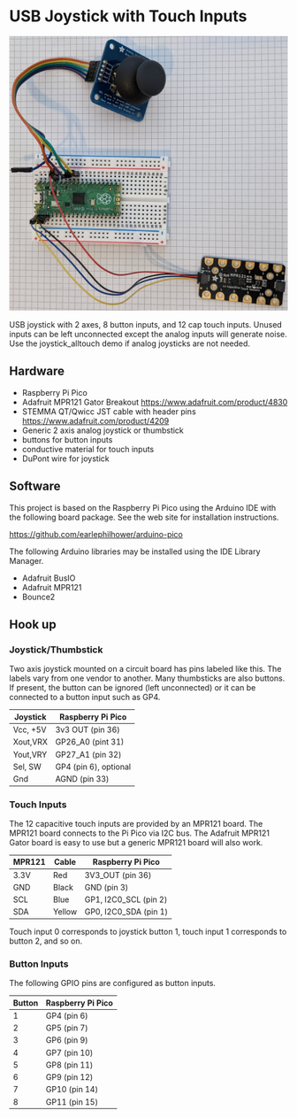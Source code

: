 # USB Joystick with Touch Inputs

![Pi Pico with thumbstick and touch input board](./images/joystick_captouch.jpg)

USB joystick with 2 axes, 8 button inputs, and 12 cap touch inputs.
Unused inputs can be left unconnected except the analog inputs will generate
noise. Use the joystick_alltouch demo if analog joysticks are not needed.

## Hardware

* Raspberry Pi Pico
* Adafruit MPR121 Gator Breakout https://www.adafruit.com/product/4830
* STEMMA QT/Qwicc JST cable with header pins https://www.adafruit.com/product/4209
* Generic 2 axis analog joystick or thumbstick
* buttons for button inputs
* conductive material for touch inputs
* DuPont wire for joystick

## Software

This project is based on the Raspberry Pi Pico using the Arduino IDE with the
following board package. See the web site for installation instructions.

https://github.com/earlephilhower/arduino-pico

The following Arduino libraries may be installed using the IDE Library Manager.

* Adafruit BusIO
* Adafruit MPR121
* Bounce2

## Hook up

### Joystick/Thumbstick

Two axis joystick mounted on a circuit board has pins labeled like this. The labels
vary from one vendor to another. Many thumbsticks are also buttons. If present,
the button can be ignored (left unconnected) or it can be connected to a button input
such as GP4.

Joystick|Raspberry Pi Pico
--------|-----------------
Vcc, +5V|3v3 OUT (pin 36)
Xout,VRX|GP26_A0 (pint 31)
Yout,VRY|GP27_A1 (pin 32)
Sel, SW |GP4 (pin 6), optional
Gnd     |AGND (pin 33)

### Touch Inputs

The 12 capacitive touch inputs are provided by an MPR121 board. The MPR121
board connects to the Pi Pico via I2C bus. The Adafruit MPR121 Gator board is
easy to use but a generic MPR121 board will also work.

MPR121  |Cable  |Raspberry Pi Pico
--------|-------|-----------------
3.3V    |Red    |3V3_OUT (pin 36)
GND     |Black  |GND (pin 3)
SCL     |Blue   |GP1, I2C0_SCL (pin 2)
SDA     |Yellow |GP0, I2C0_SDA (pin 1)

Touch input 0 corresponds to joystick button 1, touch input 1 corresponds to
button 2, and so on.

### Button Inputs

The following GPIO pins are configured as button inputs.

Button  |Raspberry Pi Pico
--------|-----------------
1       |GP4 (pin 6)
2       |GP5 (pin 7)
3       |GP6 (pin 9)
4       |GP7 (pin 10)
5       |GP8 (pin 11)
6       |GP9 (pin 12)
7       |GP10 (pin 14)
8       |GP11 (pin 15)
